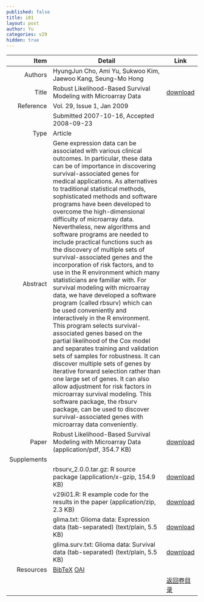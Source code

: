 ```yaml
---
published: false
title: i01
layout: post
author: Yu
categories: v29
hidden: true
---
```


| Item | Detail | Link |
|---:|---|---|
| Authors | HyungJun  Cho, Ami Yu, Sukwoo Kim, Jaewoo Kang, Seung-Mo  Hong| |
| Title |Robust Likelihood-Based Survival Modeling with Microarray Data | [download](http://www.jstatsoft.org/v29/i01/paper) |
| Reference |Vol. 29, Issue 1, Jan 2009 | |
| | Submitted 2007-10-16, Accepted 2008-09-23| | 
| Type | Article| |
| Abstract | Gene expression data can be associated with various clinical outcomes. In particular, these data can be of importance in discovering survival-associated genes for medical applications.  As alternatives to traditional statistical methods, sophisticated methods and software programs have been developed to overcome the high-dimensional difficulty of microarray data.  Nevertheless, new algorithms and software programs are needed to include practical functions such as the discovery of multiple sets of survival-associated genes and the incorporation of risk factors, and to use in the R environment which many statisticians are familiar with.  For survival modeling with microarray data, we have developed a software program (called rbsurv) which can be used conveniently and interactively in the R environment. This program selects survival-associated genes based on the partial likelihood of the Cox model and separates training and validation sets of samples for robustness.  It can discover multiple sets of genes by iterative forward selection rather than one large set of genes. It can also allow adjustment for risk factors in microarray survival modeling. This software package, the rbsurv package, can be used to discover survival-associated genes with microarray data conveniently.| |
| Paper | Robust Likelihood-Based Survival Modeling with Microarray Data  (application/pdf, 354.7 KB)| [download](http://www.jstatsoft.org/v29/i01/paper) |
| Supplements | | |
| |rbsurv_2.0.0.tar.gz: R source package  (application/x-gzip, 154.9 KB)|  [download](http://www.jstatsoft.org/v29/i01/supp/1) |
| |v29i01.R: R example code for the results in the paper  (application/zip, 2.3 KB)|  [download](http://www.jstatsoft.org/v29/i01/supp/2) |
| |glima.txt: Glioma data: Expression data (tab-separated)  (text/plain, 5.5 KB)|  [download](http://www.jstatsoft.org/v29/i01/supp/3) |
| |glima.surv.txt: Glioma data: Survival data (tab-separated)  (text/plain, 5.5 KB)|  [download](http://www.jstatsoft.org/v29/i01/supp/4) |
| Resources | [BibTeX](http://www.jstatsoft.org/v29/i01/bibtex) [OAI](http://www.jstatsoft.org/oai?verb=GetRecord&identifier=oai.jstatsoft/v29/i01&prefix=oai_dc)| |
| |  | [返回卷目录]({{site.baseurl}}/volume/v29.html) |